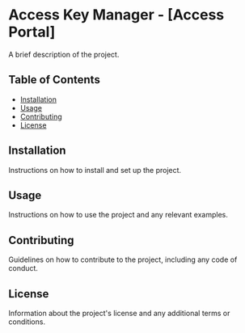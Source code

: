 # Access Key Manager - [Access Portal]

A brief description of the project.

## Table of Contents

-   [Installation](#installation)
-   [Usage](#usage)
-   [Contributing](#contributing)
-   [License](#license)

## Installation

Instructions on how to install and set up the project.

## Usage

Instructions on how to use the project and any relevant examples.

## Contributing

Guidelines on how to contribute to the project, including any code of conduct.

## License

Information about the project's license and any additional terms or conditions.
